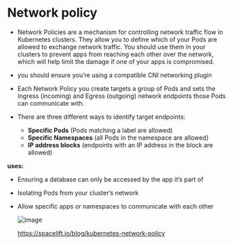 # Network policy
- Network Policies are a mechanism for controlling network traffic flow in Kubernetes clusters. They allow you to define which of your Pods are allowed to exchange network traffic. You should use them in your clusters to prevent apps from reaching each other over the network, which will help limit the damage if one of your apps is compromised.
- you should ensure you’re using a compatible CNI networking  plugin

- Each Network Policy you create targets a group of Pods and sets the Ingress (incoming) and Egress (outgoing) network endpoints those Pods can communicate with.

- There are three different ways to identify target endpoints:
  - **Specific Pods** (Pods matching a label are allowed)
  - **Specific Namespaces** (all Pods in the namespace are allowed)
  - **IP address blocks** (endpoints with an IP address in the block are allowed)
    
**uses:**
- Ensuring a database can only be accessed by the app it’s part of
- Isolating Pods from your cluster’s network
- Allow specific apps or namespaces to communicate with each other

  ![image](https://github.com/prathapaparna/Kubernetes-techcloudifyme/assets/99127429/554d79b3-85fc-44bd-bf72-1e3ed2c5df11)
  

  https://spacelift.io/blog/kubernetes-network-policy
